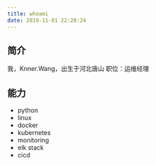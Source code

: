 ```yaml
---
title: whoami
date: 2019-11-01 22:28:24
---
```



## 简介

我，Knner.Wang，出生于河北唐山
职位：运维经理

## 能力

- python
- linux
- docker
- kubernetes
- monitoring
- elk stack
- cicd
